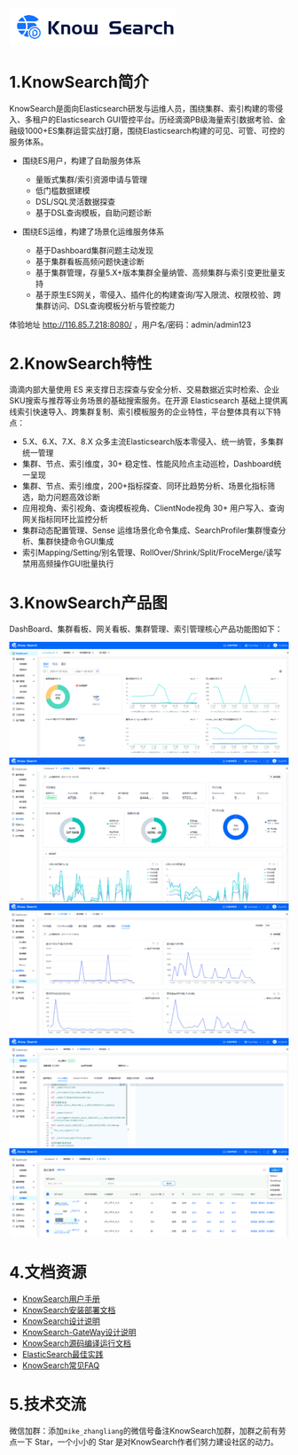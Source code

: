 <img src="./doc/file/KnowSearch.png" width="300"/>

# 1.KnowSearch简介

KnowSearch是面向Elasticsearch研发与运维人员，围绕集群、索引构建的零侵入、多租户的Elasticsearch GUI管控平台。历经滴滴PB级海量索引数据考验、金融级1000+ES集群运营实战打磨，围绕Elasticsearch构建的可见、可管、可控的服务体系。

- 围绕ES用户，构建了自助服务体系
  - 量贩式集群/索引资源申请与管理
  - 低门槛数据建模
  - DSL/SQL灵活数据探查
  - 基于DSL查询模板，自助问题诊断

- 围绕ES运维，构建了场景化运维服务体系
  - 基于Dashboard集群问题主动发现
  - 基于集群看板高频问题快速诊断
  - 基于集群管理，存量5.X+版本集群全量纳管、高频集群与索引变更批量支持
  - 基于原生ES网关，零侵入、插件化的构建查询/写入限流、权限校验、跨集群访问、DSL查询模板分析与管控能力

体验地址 http://116.85.7.218:8080/ ，用户名/密码：admin/admin123

# 2.KnowSearch特性

滴滴内部大量使用 ES 来支撑日志探查与安全分析、交易数据近实时检索、企业SKU搜索与推荐等业务场景的基础搜索服务。在开源 Elasticsearch 基础上提供离线索引快速导入、跨集群复制、索引模板服务的企业特性，平台整体具有以下特点：

- 5.X、6.X、7.X、8.X 众多主流Elasticsearch版本零侵入、统一纳管，多集群统一管理
- 集群、节点、索引维度，30+ 稳定性、性能风险点主动巡检，Dashboard统一呈现
- 集群、节点、索引维度，200+指标探查、同环比趋势分析、场景化指标筛选，助力问题高效诊断
- 应用视角、索引视角、查询模板视角、ClientNode视角 30+ 用户写入、查询网关指标同环比监控分析
- 集群动态配置管理、Sense 运维场景化命令集成、SearchProfiler集群慢查分析、集群快捷命令GUI集成
- 索引Mapping/Setting/别名管理、RollOver/Shrink/Split/FroceMerge/读写禁用高频操作GUI批量执行

# 3.KnowSearch产品图

DashBoard、集群看板、网关看板、集群管理、索引管理核心产品功能图如下：

<img src="./doc/file/KnowSearch-Dashboard.png" style="zoom:50%;" />
<img src="./doc/file/KnowSearch-IndexBoard.png"  style="zoom:50%;" />
<img src="./doc/file/KnowSearch-GateWay-Metric.png"  style="zoom:50%;"/>
<img src="./doc/file/KnowSearch-ClusterManager.png" style="zoom:50%;" />
<img src="./doc/file/KnowSearch-IndexManager.png"  style="zoom:50%;" />

# 4.文档资源

- [KnowSearch用户手册](doc/KnowSearch用户手册.md)
- [KnowSearch安装部署文档](doc/KnowSearch安装部署文档.md)
- [KnowSearch设计说明](doc/KnowSearch设计说明.md)
- [KnowSearch-GateWay设计说明](doc/KnowSearch-GateWay设计文档.md)
- [KnowSearch源码编译运行文档](doc/KnowSearch源码编译运行文档.md)
- [ElasticSearch最佳实践](doc/ElasticSearch最佳实践.md)
- [KnowSearch常见FAQ](doc/KnowSearch常见FAQ.md)

# 5.技术交流

微信加群：添加`mike_zhangliang`的微信号备注KnowSearch加群，加群之前有劳点一下 Star，一个小小的 Star 是对KnowSearch作者们努力建设社区的动力。


